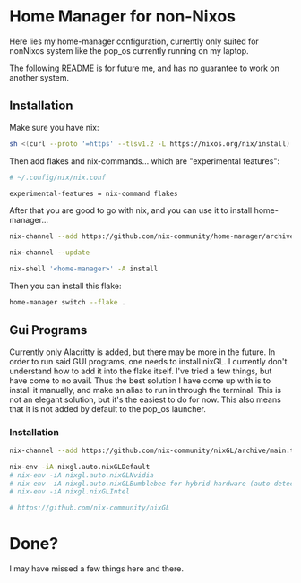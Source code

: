 # Home Manager for non-Nixos

Here lies my home-manager configuration, currently only suited for nonNixos system like the pop_os currently running on my laptop.

The following README is for future me, and has no guarantee to work on another system.

## Installation

Make sure you have nix:

```bash
sh <(curl --proto '=https' --tlsv1.2 -L https://nixos.org/nix/install) --daemon
```

Then add flakes and nix-commands... which are "experimental features":

```nix
# ~/.config/nix/nix.conf

experimental-features = nix-command flakes
```

After that you are good to go with nix, and you can use it to install home-manager...

```bash
nix-channel --add https://github.com/nix-community/home-manager/archive/master.tar.gz home-manager

nix-channel --update

nix-shell '<home-manager>' -A install

```

Then you can install this flake:

```bash
home-manager switch --flake .
```

## Gui Programs

Currently only Alacritty is added, but there may be more in the future. In order to run said GUI programs, one needs to install nixGL. I currently don't understand how to add it into the flake itself. I've tried a few things, but have come to no avail. Thus the best solution I have come up with is to install it manually, and make an alias to run in through the terminal. This is not an elegant solution, but it's the easiest to do for now. This also means that it is not added by default to the pop_os launcher.

### Installation

```bash
nix-channel --add https://github.com/nix-community/nixGL/archive/main.tar.gz nixgl && nix-channel --update

nix-env -iA nixgl.auto.nixGLDefault
# nix-env -iA nixgl.auto.nixGLNvidia
# nix-env -iA nixgl.auto.nixGLBumblebee for hybrid hardware (auto detection)
# nix-env -iA nixgl.nixGLIntel

# https://github.com/nix-community/nixGL
```

# Done?

I may have missed a few things here and there.
